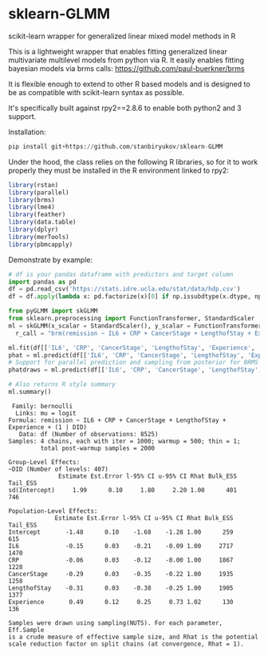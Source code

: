 # sklearn-GLMM
scikit-learn wrapper for generalized linear mixed model methods in R

This is a lightweight wrapper that enables fitting generalized linear multivariate multilevel models from python via R.
It easily enables fitting bayesian models via brms calls: https://github.com/paul-buerkner/brms

It is flexible enough to extend to other R based models and is designed to be as compatible with scikit-learn syntax as possible.

It's specifically built against rpy2==2.8.6 to enable both python2 and 3 support.

Installation:
```python
pip install git+https://github.com/stanbiryukov/sklearn-GLMM
```


Under the hood, the class relies on the following R libraries, so for it to work properly they must be installed in the R environment linked to rpy2:
```R
library(rstan)
library(parallel)
library(brms)
library(lme4)
library(feather)
library(data.table)
library(dplyr)
library(merTools)
library(pbmcapply)
```

Demonstrate by example:
```python
# df is your pandas dataframe with predictors and target column
import pandas as pd
df = pd.read_csv('https://stats.idre.ucla.edu/stat/data/hdp.csv')
df = df.apply(lambda x: pd.factorize(x)[0] if np.issubdtype(x.dtype, np.number) is False else x) # factorize some columns

from pyGLMM import skGLMM
from sklearn.preprocessing import FunctionTransformer, StandardScaler
ml = skGLMM(x_scalar = StandardScaler(), y_scalar = FunctionTransformer(validate=True), 
  r_call = "brm(remission ~ IL6 + CRP + CancerStage + LengthofStay + Experience + (1 | DID), data = df, family = bernoulli(), algorithm='sampling', iter = 1000, chains = 4, cores = 4)")

ml.fit(df[['IL6', 'CRP', 'CancerStage', 'LengthofStay', 'Experience', 'DID']], df['remission'])
phat = ml.predict(df[['IL6', 'CRP', 'CancerStage', 'LengthofStay', 'Experience', 'DID']])
# Support for parallel prediction and sampling from posterior for BRMS and LME4 models
phatdraws = ml.predict(df[['IL6', 'CRP', 'CancerStage', 'LengthofStay', 'Experience', 'DID']], n_draws=1000, parallel=True)

# Also returns R style summary
ml.summary()
```
```
 Family: bernoulli 
  Links: mu = logit 
Formula: remission ~ IL6 + CRP + CancerStage + LengthofStay + Experience + (1 | DID) 
   Data: df (Number of observations: 8525) 
Samples: 4 chains, each with iter = 1000; warmup = 500; thin = 1;
         total post-warmup samples = 2000

Group-Level Effects: 
~DID (Number of levels: 407) 
              Estimate Est.Error l-95% CI u-95% CI Rhat Bulk_ESS Tail_ESS
sd(Intercept)     1.99      0.10     1.80     2.20 1.00      401      746

Population-Level Effects: 
             Estimate Est.Error l-95% CI u-95% CI Rhat Bulk_ESS Tail_ESS
Intercept       -1.48      0.10    -1.68    -1.28 1.00      259      615
IL6             -0.15      0.03    -0.21    -0.09 1.00     2717     1470
CRP             -0.06      0.03    -0.12    -0.00 1.00     1867     1228
CancerStage     -0.29      0.03    -0.35    -0.22 1.00     1935     1258
LengthofStay    -0.31      0.03    -0.38    -0.25 1.00     1905     1377
Experience       0.49      0.12     0.25     0.73 1.02      130      136

Samples were drawn using sampling(NUTS). For each parameter, Eff.Sample 
is a crude measure of effective sample size, and Rhat is the potential 
scale reduction factor on split chains (at convergence, Rhat = 1).
```
